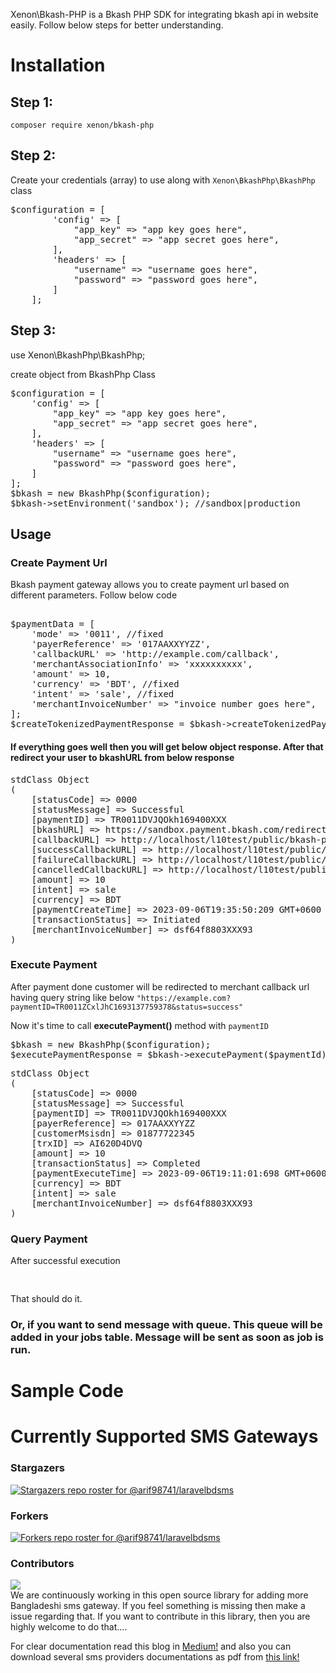 Xenon\Bkash-PHP is a Bkash PHP SDK for integrating bkash api in website easily. Follow below steps for better understanding.


# Installation

## Step 1:
```
composer require xenon/bkash-php
```
## Step 2:
Create your credentials (array) to use along with `Xenon\BkashPhp\BkashPhp` class

<pre>
$configuration = [
        'config' => [
            "app_key" => "app key goes here",
            "app_secret" => "app secret goes here",
        ],
        'headers' => [
            "username" => "username goes here",
            "password" => "password goes here",
        ]
    ];
</pre>

## Step 3:
use Xenon\BkashPhp\BkashPhp;

create object from BkashPhp Class
<pre>
$configuration = [
    'config' => [
        "app_key" => "app key goes here",
        "app_secret" => "app secret goes here",
    ],
    'headers' => [
        "username" => "username goes here",
        "password" => "password goes here",
    ]
];
$bkash = new BkashPhp($configuration);
$bkash->setEnvironment('sandbox'); //sandbox|production
</pre>

## Usage

### Create Payment Url
Bkash payment gateway allows you to create payment url based on different parameters. Follow below code

<pre>

$paymentData = [ 
    'mode' => '0011', //fixed
    'payerReference' => '017AAXXYYZZ',
    'callbackURL' => 'http://example.com/callback',
    'merchantAssociationInfo' => 'xxxxxxxxxx',
    'amount' => 10,
    'currency' => 'BDT', //fixed
    'intent' => 'sale', //fixed
    'merchantInvoiceNumber' => "invoice number goes here",
];
$createTokenizedPaymentResponse = $bkash->createTokenizedPayment($paymentData);
</pre>

#### If everything goes well then you will get below object response. After that redirect your user to bkashURL from below response

<pre>
stdClass Object
(
    [statusCode] => 0000
    [statusMessage] => Successful
    [paymentID] => TR0011DVJQOkh169400XXX
    [bkashURL] => https://sandbox.payment.bkash.com/redirect/tokenized/?paymentID=TR0011DVJQOkh1694007349990&hash=yaJMHgVb_BW_pJuxErTFLHH06gK*rl8-QFyHHG0bqkwBdUU(NLFwI(-ltH8z36kpnxtxa5Xs5tJxFxW5KoyKN5nWPisXXXXXXXXXXX50209&mode=0011&apiVersion=v1.2.0-beta
    [callbackURL] => http://localhost/l10test/public/bkash-payment
    [successCallbackURL] => http://localhost/l10test/public/bkash-payment?paymentID=TR0011DVJQOkh1694007349990&status=success
    [failureCallbackURL] => http://localhost/l10test/public/bkash-payment?paymentID=TR0011DVJQOkh1694007349990&status=failure
    [cancelledCallbackURL] => http://localhost/l10test/public/bkash-payment?paymentID=TR0011DVJQOkh1694007349990&status=cancel
    [amount] => 10
    [intent] => sale
    [currency] => BDT
    [paymentCreateTime] => 2023-09-06T19:35:50:209 GMT+0600
    [transactionStatus] => Initiated
    [merchantInvoiceNumber] => dsf64f8803XXX93
)
</pre>

### Execute Payment
After payment done customer will be redirected to merchant callback url having query string like below
`"https://example.com?paymentID=TR0011ZCxlJhC1693137759378&status=success"`

Now it's time to call **executePayment()** method with `paymentID`
<pre>
$bkash = new BkashPhp($configuration);
$executePaymentResponse = $bkash->executePayment($paymentId);
</pre>

<pre>
stdClass Object
(
    [statusCode] => 0000
    [statusMessage] => Successful
    [paymentID] => TR0011DVJQOkh169400XXX
    [payerReference] => 017AAXXYYZZ
    [customerMsisdn] => 01877722345
    [trxID] => AI620D4DVQ
    [amount] => 10
    [transactionStatus] => Completed
    [paymentExecuteTime] => 2023-09-06T19:11:01:698 GMT+0600
    [currency] => BDT
    [intent] => sale
    [merchantInvoiceNumber] => dsf64f8803XXX93
)
</pre>

### Query Payment
After successful execution  
<pre>

</pre>
That should do it.


### Or, if you want to send message with queue. This queue will be added in your jobs table. Message will be sent as soon as job is run.

# Sample Code



# Currently Supported SMS Gateways


### Stargazers
[![Stargazers repo roster for @arif98741/laravelbdsms](https://reporoster.com/stars/arif98741/laravelbdsms)](https://github.com/arif98741/laravelbdsms/stargazers)

### Forkers
[![Forkers repo roster for @arif98741/laravelbdsms](https://reporoster.com/forks/arif98741/laravelbdsms)](https://github.com/arif98741/laravelbdsms/network/members)

### Contributors
<a href="https://github.com/arif98741/laravelbdsms/graphs/contributors">
  <img src="https://contrib.rocks/image?repo=arif98741/laravelbdsms" />
</a>

<br> 
We are continuously working in this open source library for adding more Bangladeshi sms gateway. If you feel something
is missing then make a issue regarding that. If you want to contribute in this library, then you are highly welcome to
do that....

For clear documentation read this blog
in  [Medium!](https://send-sms-using-laravelbdsms.medium.com/laravel-sms-gateway-package-for-bangladesh-e70af99f2060)
and also you can download several sms providers documentations as pdf from [this link!](https://github.com/arif98741/laravelbdsms/archive/refs/heads/doc.zip)


